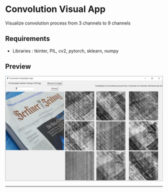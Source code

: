 # Convolution Visual App
Visualize convolution process from 3 channels to 9 channels

## Requirements
- Libraries : tkinter, PIL, cv2, pytorch, sklearn, numpy

## Preview
![test](screenshot.PNG)

------